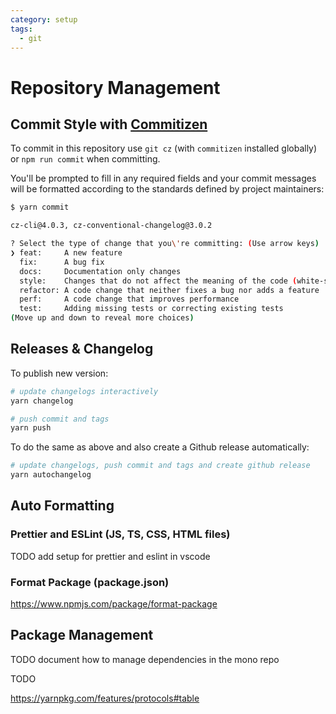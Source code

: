 ```yaml
---
category: setup
tags:
  - git
---
```


# Repository Management

## Commit Style with [Commitizen](http://commitizen.github.io/cz-cli/)

To commit in this repository use `git cz` (with `commitizen` installed globally)
or `npm run commit` when committing.

You'll be prompted to fill in any required fields and your commit messages will
be formatted according to the standards defined by project maintainers:

```bash
$ yarn commit

cz-cli@4.0.3, cz-conventional-changelog@3.0.2

? Select the type of change that you\'re committing: (Use arrow keys)
❯ feat:     A new feature
  fix:      A bug fix
  docs:     Documentation only changes
  style:    Changes that do not affect the meaning of the code (white-space, formatting, ...
  refactor: A code change that neither fixes a bug nor adds a feature
  perf:     A code change that improves performance
  test:     Adding missing tests or correcting existing tests
(Move up and down to reveal more choices)
```

## Releases & Changelog

To publish new version:

```bash
# update changelogs interactively
yarn changelog

# push commit and tags
yarn push
```

To do the same as above and also create a Github release automatically:

```bash
# update changelogs, push commit and tags and create github release
yarn autochangelog
```

## Auto Formatting

### Prettier and ESLint (JS, TS, CSS, HTML files)

TODO add setup for prettier and eslint in vscode

### Format Package (package.json)

https://www.npmjs.com/package/format-package

## Package Management

TODO document how to manage dependencies in the mono repo

TODO

https://yarnpkg.com/features/protocols#table
